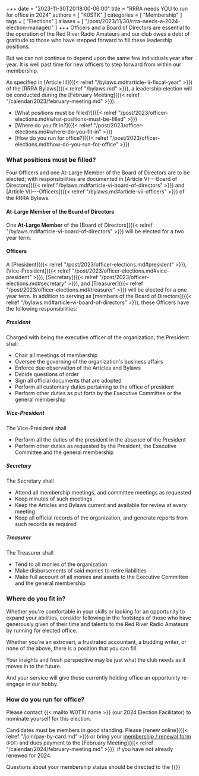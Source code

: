 +++
date = "2023-11-30T20:18:00-06:00"
title = "RRRA needs YOU to run for office in 2024"
authors = [ "K0STK" ]
categories = [ "Membership" ]
tags = [ "Elections" ]
aliases = [ "/post/2023/11/30/rrra-needs-a-2024-election-manager/" ]
+++
Officers and a Board of Directors are essential to the operation of
the Red River Radio Amateurs and our club owes a debt of gratitude to
those who have stepped forward to fill these leadership positions.

But we can not continue to depend upon the same few individuals year
after year. It is well past time for new officers to step forward from
within our membership.

As specified in 
[Article III]({{< relref "/bylaws.md#article-iii-fiscal-year" >}}) of the
[RRRA Bylaws]({{< relref "/bylaws.md" >}}),
a leadership election will be conducted during the
[February Meeting]({{< relref "/calendar/2023/february-meeting.md" >}}).

* [What positions must be filled?]({{< relref "/post/2023/officer-elections.md#what-positions-must-be-filled" >}})
* [Where do you fit in?]({{< relref "/post/2023/officer-elections.md#where-do-you-fit-in" >}})
* [How do you run for office?]({{< relref "/post/2023/officer-elections.md#how-do-you-run-for-office" >}})

<!--more-->

### What positions must be filled?

Four Officers and one At-Large Member of the Board of Directors are to be
elected; with responsibilities are documented in
[Article VI---Board of Directors]({{< relref "/bylaws.md#article-vi-board-of-directors" >}}) and
[Article VII---Officers]({{< relref "/bylaws.md#article-vii-officers" >}})
of the RRRA Bylaws.

#### At-Large Member of the Board of Directors

One **At-Large Member** of the
[Board of Directors]({{< relref "/bylaws.md#article-vi-board-of-directors" >}})
will be elected for a two year term.

#### Officers

A [President]({{< relref "/post/2023/officer-elections.md#president" >}}),
[Vice-President]({{< relref "/post/2023/officer-elections.md#vice-president" >}}),
[Secretary]({{< relref "/post/2023/officer-elections.md#secretary" >}}), and
[Treasurer]({{< relref "/post/2023/officer-elections.md#treasurer" >}})
will be elected for a one year term. In addition to serving as
[members of the Board of Directors]({{< relref "/bylaws.md#article-vi-board-of-directors" >}}),
these Officers have the following responsibilities:

##### President

Charged with being the executive officer of the organization, the President shall:

* Chair all meetings of membership
* Oversee the governing of the organization's business affairs
* Enforce due observation of the Articles and Bylaws
* Decide questions of order
* Sign all official documents that are adopted
* Perform all customary duties pertaining to the office of president
* Perform other duties as put forth by the Executive Committee or the general membership

##### Vice-President

The Vice-President shall

* Perform all the duties of the president in the absence of the President
* Perform other duties as requested by the President, the Executive Committee and the general membership

##### Secretary

The Secretary shall

* Attend all membership meetings, and committee meetings as requested
* Keep minutes of such meetings
* Keep the Articles and Bylaws current and available for review at every meeting
* Keep all official records of the organization, and generate reports from such records as required

##### Treasurer

The Treasurer shall

* Tend to all monies of the organization
* Make disbursements of said monies to retire liabilities
* Make full account of all monies and assets to the Executive Committee and the general membership

### Where do you fit in?

Whether you're comfortable in your skills or looking for an opportunity
to expand your abilities, consider following in the footsteps of those
who have generously given of their time and talents to
the Red River Radio Amateurs by running for elected office.

Whether you're an extrovert, a frustrated accountant, a budding
writer, or none of the above, there is a position that you can fill.

Your insights and fresh perspective may be just what the club needs as
it moves in to the future.

And your service will give those currently holding office an opportunity 
re-engage in our hobby.

### How do you run for office?

Please contact {{< mailto W0TXI name >}} (our 2024 Election Facilitator) to
nominate yourself for this election.

Candidates must be members in good standing. Please
[renew online]({{< relref "/join/pay-by-card.md" >}})
or bring your
[membership / renewal form](/s/3iOnHKqxHlaDxxv)
<span style="font-size:smaller">(PDF)</span>
and dues payment to the
[February Meeting]({{< relref "/calendar/2024/february-meeting.md" >}}).
if you have not already renewed for 2024.

Questions about your membership status should be directed to
the {{<mailto treasurer >}}

